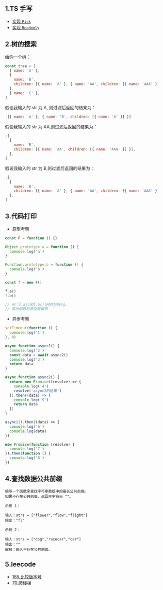 ## 1.TS 手写

- [实现 `Pick`](https://github.com/type-challenges/type-challenges/blob/main/questions/00004-easy-pick/README.zh-CN.md)
- [实现 `Readonly`](https://github.com/type-challenges/type-challenges/blob/main/questions/00007-easy-readonly/README.zh-CN.md)

## 2.树的搜索

给你一个树：

```js
const tree = [
  { name: 'A' },
  {
    name: 'B',
    children: [{ name: 'A' }, { name: 'AA', children: [{ name: 'AAA' }] }],
  },
  { name: 'C' },
]
```

假设我输入的 str 为 A, 则过滤后返回的结果为：

```js
;[{ name: 'A' }, { name: 'B', children: [{ name: 'A' }] }]
```

假设我输入的 str 为 AA,则过滤后返回的结果为：

```js
;[
  {
    name: 'B',
    children: [{ name: 'AA', children: [{ name: 'AAA' }] }],
  },
]
```

假设我输入的 str 为 B,则过滤后返回的结果为：

```js
;[
  {
    name: 'B',
    children: [{ name: 'A' }, { name: 'AA', children: [{ name: 'AAA' }] }],
  },
]
```

## 3.代码打印

- 原型考察

```js
const F = function () {}

Object.prototype.a = function () {
  console.log('a')
}

Function.prototype.b = function () {
  console.log('b')
}

const f = new F()

f.a()
f.b()

// 问：f.a()和f.b()分别打印什么
// 写出函数的原型链调用
```

- 异步考察

```js
setTimeout(function () {
  console.log('1')
}, 0)

async function async1() {
  console.log('2')
  const data = await async2()
  console.log('3')
  return data
}

async function async2() {
  return new Promise((resolve) => {
    console.log('4')
    resolve('async2的结果')
  }).then((data) => {
    console.log('5')
    return data
  })
}

async1().then((data) => {
  console.log('6')
  console.log(data)
})

new Promise(function (resolve) {
  console.log('7')
}).then(function () {
  console.log('8')
})
```

## 4.查找数据公共前缀

```
编写一个函数来查找字符串数组中的最长公共前缀。
如果不存在公共前缀，返回空字符串 ""。

示例 1：

输入：strs = ["flower","flow","flight"]
输出："fl"

示例 2：

输入：strs = ["dog","racecar","car"]
输出：""
解释：输入不存在公共前缀。
```

## 5.leecode

- [165.比较版本号](https://leetcode.cn/problems/compare-version-numbers/)
- [70.爬楼梯](https://leetcode.cn/problems/climbing-stairs/)